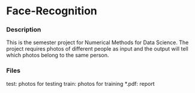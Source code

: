# Face-Recognition
### Description
This is the semester project for Numerical Methods for Data Science. The project requires photos of different people as input and the output will tell which photos belong to the same person.
### Files
test: photos for testing
train: photos for training
*.pdf: report
